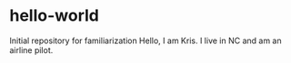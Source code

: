 # hello-world
Initial repository for familiarization
Hello, I am Kris.  I live in NC and am an airline pilot.
